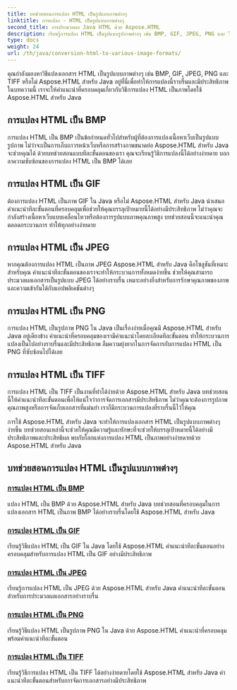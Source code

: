 ```yaml
---
title: บทช่วยสอนการแปลง HTML เป็นรูปแบบภาพต่างๆ
linktitle: การแปลง - HTML เป็นรูปแบบภาพต่างๆ
second_title: การประมวลผล Java HTML ด้วย Aspose.HTML
description: เรียนรู้การแปลง HTML เป็นรูปแบบรูปภาพต่างๆ เช่น BMP, GIF, JPEG, PNG และ TIFF โดยใช้ Aspose.HTML สำหรับ Java บทช่วยสอนที่ครอบคลุมนี้ครอบคลุมถึงการประมวลผลเอกสารที่มีประสิทธิภาพ
type: docs
weight: 24
url: /th/java/conversion-html-to-various-image-formats/
---
```


คุณกำลังมองหาวิธีแปลงเอกสาร HTML เป็นรูปแบบภาพต่างๆ เช่น BMP, GIF, JPEG, PNG และ TIFF หรือไม่ Aspose.HTML สำหรับ Java อยู่ที่นี่เพื่อทำให้การแปลงนี้ราบรื่นและมีประสิทธิภาพ ในบทความนี้ เราจะให้คำแนะนำที่ครอบคลุมเกี่ยวกับวิธีการแปลง HTML เป็นภาพโดยใช้ Aspose.HTML สำหรับ Java 

## การแปลง HTML เป็น BMP

การแปลง HTML เป็น BMP เป็นข้อกำหนดทั่วไปสำหรับผู้ที่ต้องการแปลงเนื้อหาเว็บเป็นรูปแบบรูปภาพ ไม่ว่าจะเป็นการเก็บถาวรหน้าเว็บหรือการสร้างภาพขนาดย่อ Aspose.HTML สำหรับ Java จะช่วยคุณได้ ด้วยบทช่วยสอนแบบทีละขั้นตอนของเรา คุณจะเรียนรู้วิธีการแปลงนี้ได้อย่างง่ายดาย บอกลาความซับซ้อนของการแปลง HTML เป็น BMP ได้เลย

## การแปลง HTML เป็น GIF

ต้องการแปลง HTML เป็นภาพ GIF ใน Java หรือไม่ Aspose.HTML สำหรับ Java นำเสนอคำแนะนำทีละขั้นตอนที่ครอบคลุมเพื่อช่วยให้คุณบรรลุเป้าหมายนี้ได้อย่างมีประสิทธิภาพ ไม่ว่าคุณจะกำลังสร้างเนื้อหาเว็บแบบเคลื่อนไหวหรือต้องการรูปแบบภาพคุณภาพสูง บทช่วยสอนนี้จะแนะนำคุณตลอดกระบวนการ ทำให้ทุกอย่างง่ายดาย

## การแปลง HTML เป็น JPEG

หากคุณต้องการแปลง HTML เป็นภาพ JPEG Aspose.HTML สำหรับ Java คือโซลูชันที่เหมาะสำหรับคุณ คำแนะนำทีละขั้นตอนของเราจะทำให้กระบวนการทั้งหมดง่ายขึ้น ช่วยให้คุณสามารถประมวลผลเอกสารเป็นรูปแบบ JPEG ได้อย่างราบรื่น เหมาะอย่างยิ่งสำหรับการรักษาคุณภาพของภาพและความเข้ากันได้กับแอปพลิเคชันต่างๆ

## การแปลง HTML เป็น PNG

การแปลง HTML เป็นรูปภาพ PNG ใน Java เป็นเรื่องง่ายเมื่อคุณมี Aspose.HTML สำหรับ Java อยู่เคียงข้าง คำแนะนำที่ครอบคลุมของเรามีคำแนะนำโดยละเอียดทีละขั้นตอน ทำให้กระบวนการแปลงเป็นไปอย่างราบรื่นและมีประสิทธิภาพ ลืมความยุ่งยากในการจัดการกับการแปลง HTML เป็น PNG ที่ซับซ้อนไปได้เลย

## การแปลง HTML เป็น TIFF

การแปลง HTML เป็น TIFF เป็นงานที่ทำได้ง่ายด้วย Aspose.HTML สำหรับ Java บทช่วยสอนนี้ให้คำแนะนำทีละขั้นตอนเพื่อให้แน่ใจว่าการจัดการเอกสารมีประสิทธิภาพ ไม่ว่าคุณจะต้องการรูปภาพคุณภาพสูงหรือการจัดเก็บเอกสารที่แม่นยำ เราก็มีกระบวนการแปลงที่ราบรื่นนี้ไว้ให้คุณ

การใช้ Aspose.HTML สำหรับ Java จะทำให้การแปลงเอกสาร HTML เป็นรูปแบบภาพต่างๆ ง่ายขึ้น บทช่วยสอนเหล่านี้จะช่วยให้คุณมีความรู้และทักษะที่จะช่วยให้บรรลุเป้าหมายนี้ได้อย่างมีประสิทธิภาพและประสิทธิผล พบกับโลกแห่งการแปลง HTML เป็นภาพอย่างง่ายดายด้วย Aspose.HTML สำหรับ Java

## บทช่วยสอนการแปลง HTML เป็นรูปแบบภาพต่างๆ
### [การแปลง HTML เป็น BMP](./convert-html-to-bmp/)
แปลง HTML เป็น BMP ด้วย Aspose.HTML สำหรับ Java บทช่วยสอนที่ครอบคลุมในการแปลงเอกสาร HTML เป็นภาพ BMP ได้อย่างราบรื่นโดยใช้ Aspose.HTML สำหรับ Java
### [การแปลง HTML เป็น GIF](./convert-html-to-gif/)
เรียนรู้วิธีแปลง HTML เป็น GIF ใน Java โดยใช้ Aspose.HTML คำแนะนำทีละขั้นตอนอย่างครอบคลุมสำหรับการแปลง HTML เป็น GIF อย่างมีประสิทธิภาพ
### [การแปลง HTML เป็น JPEG](./convert-html-to-jpeg/)
เรียนรู้การแปลง HTML เป็น JPEG ด้วย Aspose.HTML สำหรับ Java คำแนะนำทีละขั้นตอนสำหรับการประมวลผลเอกสารอย่างราบรื่น
### [การแปลง HTML เป็น PNG](./convert-html-to-png/)
เรียนรู้วิธีแปลง HTML เป็นรูปภาพ PNG ใน Java ด้วย Aspose.HTML คำแนะนำที่ครอบคลุมพร้อมคำแนะนำทีละขั้นตอน
### [การแปลง HTML เป็น TIFF](./convert-html-to-tiff/)
เรียนรู้วิธีการแปลง HTML เป็น TIFF ได้อย่างง่ายดายโดยใช้ Aspose.HTML สำหรับ Java คำแนะนำทีละขั้นตอนสำหรับการจัดการเอกสารอย่างมีประสิทธิภาพ